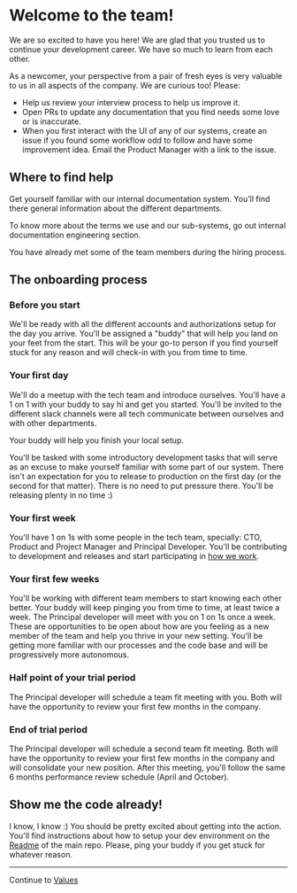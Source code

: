# Welcome to the team!

We are so excited to have you here! We are glad that you trusted us to continue your development career. We have so much to learn from each other.

As a newcomer, your perspective from a pair of fresh eyes is very valuable to us in all aspects of the company. We are curious too! Please:
- Help us review your interview process to help us improve it.
- Open PRs to update any documentation that you find needs some love or is inaccurate.
- When you first interact with the UI of any of our systems, create an issue if you found some workflow odd to follow and have some improvement idea. Email the Product Manager with a link to the issue.

## Where to find help
Get yourself familiar with our internal documentation system. You'll find there general information about the different departments.

To know more about the terms we use and our sub-systems, go out internal documentation engineering section.

You have already met some of the team members during the hiring process.

## The onboarding process
### Before you start
We'll be ready with all the different accounts and authorizations setup for the day you arrive.
You'll be assigned a "buddy" that will help you land on your feet from the start. This will be your go-to person if you find yourself stuck for any reason and will check-in with you from time to time.

### Your first day
We'll do a meetup with the tech team and introduce ourselves.
You'll have a 1 on 1 with your buddy to say hi and get you started.
You'll be invited to the different slack channels were all tech communicate between ourselves and with other departments.

Your buddy will help you finish your local setup.

You'll be tasked with some introductory development tasks that will serve as an excuse to make yourself familiar with some part of our system. There isn't an expectation for you to release to production on the first day (or the second for that matter). There is no need to put pressure there. You'll be releasing plenty in no time :)

### Your first week
You'll have 1 on 1s with some people in the tech team, specially: CTO, Product and Project Manager and Principal Developer.
You'll be contributing to development and releases and start participating in [how we work](how_we_work.md).

### Your first few weeks
You'll be working with different team members to start knowing each other better.
Your buddy will keep pinging you from time to time, at least twice a week.
The Principal developer will meet with you on 1 on 1s once a week. These are opportunities to be open about how are you feeling as a new member of the team and help you thrive in your new setting.
You'll be getting more familiar with our processes and the code base and will be progressively more autonomous.

### Half point of your trial period
The Principal developer will schedule a team fit meeting with you. Both will have the opportunity to review your first few months in the company.

### End of trial period
The Principal developer will schedule a second team fit meeting. Both will have the opportunity to review your first few months in the company and will consolidate your new position.
After this meeting, you'll follow the same 6 months performance review schedule (April and October).

## Show me the code already!
I know, I know :) You should be pretty excited about getting into the action.
You'll find instructions about how to setup your dev environment on the [Readme](https://github.com/bergamotte/bergamotte#readme) of the main repo. Please, ping your buddy if you get stuck for whatever reason.

---

Continue to [Values](values.md)
